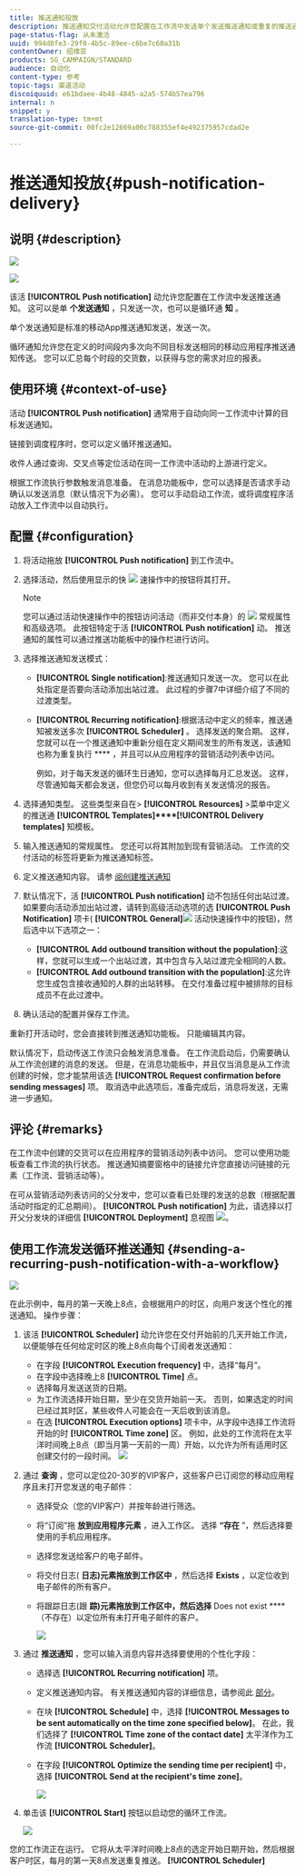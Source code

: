 ```yaml
---
title: 推送通知投放
description: 推送通知交付活动允许您配置在工作流中发送单个发送推送通知或重复的推送通知。
page-status-flag: 从未激活
uuid: 994d8fe3-29f0-4b5c-89ee-c6be7c60a31b
contentOwner: 绍维亚
products: SG_CAMPAIGN/STANDARD
audience: 自动化
content-type: 参考
topic-tags: 渠道活动
discoiquuid: e61bdaee-4b48-4845-a2a5-574b57ea796
internal: n
snippet: y
translation-type: tm+mt
source-git-commit: 00fc2e12669a00c788355ef4e492375957cdad2e

---
```



# 推送通知投放{#push-notification-delivery}

## 说明 {#description}

![](assets/push.png)

![](assets/recurrentpush.png)

该活 **[!UICONTROL Push notification]** 动允许您配置在工作流中发送推送通知。 这可以是单 **个发送通知** ，只发送一次，也可以是循环通 **知** 。

单个发送通知是标准的移动App推送通知发送，发送一次。

循环通知允许您在定义的时间段内多次向不同目标发送相同的移动应用程序推送通知传送。 您可以汇总每个时段的交货数，以获得与您的需求对应的报表。

## 使用环境 {#context-of-use}

活动 **[!UICONTROL Push notification]** 通常用于自动向同一工作流中计算的目标发送通知。

链接到调度程序时，您可以定义循环推送通知。

收件人通过查询、交叉点等定位活动在同一工作流中活动的上游进行定义。

根据工作流执行参数触发消息准备。 在消息功能板中，您可以选择是否请求手动确认以发送消息（默认情况下为必需）。 您可以手动启动工作流，或将调度程序活动放入工作流中以自动执行。

## 配置 {#configuration}

1. 将活动拖放 **[!UICONTROL Push notification]** 到工作流中。
1. 选择活动，然后使用显示的快 ![](assets/edit_darkgrey-24px.png) 速操作中的按钮将其打开。

   >[!NOTE]
   >
   >您可以通过活动快速操作中的按钮访问活动（而非交付本身）的 ![](assets/dlv_activity_params-24px.png) 常规属性和高级选项。 此按钮特定于活 **[!UICONTROL Push notification]** 动。 推送通知的属性可以通过推送功能板中的操作栏进行访问。

1. 选择推送通知发送模式：

   * **[!UICONTROL Single notification]**:推送通知只发送一次。 您可以在此处指定是否要向活动添加出站过渡。 此过程的步骤7中详细介绍了不同的过渡类型。
   * **[!UICONTROL Recurring notification]**:根据活动中定义的频率，推送通知被发送多次 **[!UICONTROL Scheduler]** 。 选择发送的聚合期。 这样，您就可以在一个推送通知中重新分组在定义期间发生的所有发送，该通知也称为重复执行 **** ，并且可以从应用程序的营销活动列表中访问。

      例如，对于每天发送的循环生日通知，您可以选择每月汇总发送。 这样，尽管通知每天都会发送，但您仍可以每月收到有关发送情况的报告。

1. 选择通知类型。 这些类型来自在&gt; **[!UICONTROL Resources]** &gt;菜单中定义的推送通 **[!UICONTROL Templates]****[!UICONTROL Delivery templates]** 知模板。
1. 输入推送通知的常规属性。 您还可以将其附加到现有营销活动。 工作流的交付活动的标签将更新为推送通知标签。
1. 定义推送通知内容。 请参 [阅创建推送通知](../../channels/using/preparing-and-sending-a-push-notification.md)
1. 默认情况下，活 **[!UICONTROL Push notification]** 动不包括任何出站过渡。 如果要向活动添加出站过渡，请转到高级活动选项的选 **[!UICONTROL Push Notification]** 项卡( **[!UICONTROL General]**![](assets/dlv_activity_params-24px.png) 活动快速操作中的按钮)，然后选中以下选项之一：

   * **[!UICONTROL Add outbound transition without the population]**:这样，您就可以生成一个出站过渡，其中包含与入站过渡完全相同的人数。
   * **[!UICONTROL Add outbound transition with the population]**:这允许您生成包含接收通知的人群的出站转移。 在交付准备过程中被排除的目标成员不在此过渡中。

1. 确认活动的配置并保存工作流。

重新打开活动时，您会直接转到推送通知功能板。 只能编辑其内容。

默认情况下，启动传送工作流只会触发消息准备。 在工作流启动后，仍需要确认从工作流创建的消息的发送。 但是，在消息功能板中，并且仅当消息是从工作流创建的时候，您才能禁用该选 **[!UICONTROL Request confirmation before sending messages]** 项。 取消选中此选项后，准备完成后，消息将发送，无需进一步通知。

## 评论 {#remarks}

在工作流中创建的交货可以在应用程序的营销活动列表中访问。 您可以使用功能板查看工作流的执行状态。 推送通知摘要窗格中的链接允许您直接访问链接的元素（工作流、营销活动等）。

在可从营销活动列表访问的父分发中，您可以查看已处理的发送的总数（根据配置活动时指定的汇总期间）。 **[!UICONTROL Push notification]** 为此，请选择以打开父分发块的详细信 **[!UICONTROL Deployment]** 息视图 ![](assets/wkf_dlv_detail_button.png)。

## 使用工作流发送循环推送通知 {#sending-a-recurring-push-notification-with-a-workflow}

![](assets/wkf_push_example_1.png)

在此示例中，每月的第一天晚上8点，会根据用户的时区，向用户发送个性化的推送通知。 操作步骤：

1. 该活 **[!UICONTROL Scheduler]** 动允许您在交付开始前的几天开始工作流，以便能够在任何给定时区的晚上8点向每个订阅者发送通知：

   * 在字段 **[!UICONTROL Execution frequency]** 中，选择“每月”。
   * 在字段中选择晚上8 **[!UICONTROL Time]** 点。
   * 选择每月发送送货的日期。
   * 为工作流选择开始日期，至少在交货开始前一天。 否则，如果选定的时间已经过其时区，某些收件人可能会在一天后收到该消息。
   * 在选 **[!UICONTROL Execution options]** 项卡中，从字段中选择工作流将开始的时 **[!UICONTROL Time zone]** 区。 例如，此处的工作流将在太平洋时间晚上8点（即当月第一天前的一周）开始，以允许为所有适用时区创建交付的一段时间。
   ![](assets/wkf_push_example_5.png)

1. 通过 **查询** ，您可以定位20-30岁的VIP客户，这些客户已订阅您的移动应用程序且未打开您发送的电子邮件：

   * 选择受众（您的VIP客户）并按年龄进行筛选。
   * 将“订阅”拖 **放到应用程序元素** ，进入工作区。 选择 **“存在** ”，然后选择要使用的手机应用程序。
   * 选择您发送给客户的电子邮件。
   * 将交付日志( **日志)元素拖放到工作区中** ，然后选择 **Exists** ，以定位收到电子邮件的所有客户。
   * 将跟踪日志(跟 **踪)元素拖放到工作区中，然后选择** Does not exist **** （不存在）以定位所有未打开电子邮件的客户。

      ![](assets/wkf_push_example_2.png)

1. 通过 **推送通知** ，您可以输入消息内容并选择要使用的个性化字段：

   * 选择选 **[!UICONTROL Recurring notification]** 项。
   * 定义推送通知内容。 有关推送通知内容的详细信息，请参阅此 [部分](../../channels/using/preparing-and-sending-a-push-notification.md)。
   * 在块 **[!UICONTROL Schedule]** 中，选择 **[!UICONTROL Messages to be sent automatically on the time zone specified below]**。 在此，我们选择了 **[!UICONTROL Time zone of the contact date]** 太平洋作为工作流 **[!UICONTROL Scheduler]**。
   * 在字段 **[!UICONTROL Optimize the sending time per recipient]** 中，选择 **[!UICONTROL Send at the recipient's time zone]**。

      ![](assets/wkf_push_example_4.png)

1. 单击该 **[!UICONTROL Start]** 按钮以启动您的循环工作流。

   ![](assets/wkf_push_example_3.png)

您的工作流正在运行。 它将从太平洋时间晚上8点的选定开始日期开始，然后根据客户时区，每月的第一天8点发送重复推送。 **[!UICONTROL Scheduler]**
